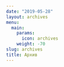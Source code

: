 ```yaml
---
date: "2019-05-28"
layout: archives
menu:
  main:
    params:
      icon: archives
    weight: -70
slug: archives
title: Архив
---
```

